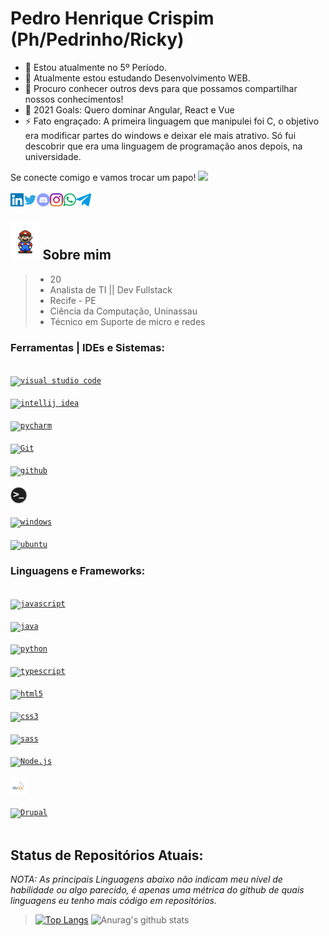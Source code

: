 # Pedro Henrique Crispim (Ph/Pedrinho/Ricky)
- 🔭 Estou atualmente no 5º Período.
- 🌱 Atualmente estou estudando Desenvolvimento WEB.
- 👯 Procuro conhecer outros devs para que possamos compartilhar nossos conhecimentos!
- 🥅 2021 Goals: Quero dominar Angular, React e Vue
- ⚡ Fato engraçado: A primeira linguagem que manipulei foi C, o objetivo era modificar partes do windows e deixar ele mais atrativo. Só fui descobrir que era uma linguagem de programação anos depois, na universidade.

Se conecte comigo e vamos trocar um papo! <img src="https://github.com/blackcater/blackcater/raw/master/images/Hi.gif" height="18" />  <br>
<br>
<a href="https://www.linkedin.com/in/rycky5">
  <img align="left" alt="Pedro Crispim | Linkedin" width="21px" src="https://github.com/rycky5/rycky5/blob/main/assets/linkedin.svg" />
</a>
<a href="https://twitter.com/lost_j3di">
  <img align="left" alt="Pedro Crispim | Twitter" width="21px" src="https://github.com/rycky5/rycky5/blob/main/assets/twitter.svg" />
</a>
<a href="https://discord.gg/D7DStQ7WTm">
  <img align="left" alt="Pedro Crispim | Linkedin" width="21px" src="https://github.com/rycky5/rycky5/blob/main/assets/discord-round.svg" />
</a>
<a href="https://www.instagram.com/lost_j3di">
  <img align="left" alt="Pedro Crispim | Instagram" width="21px" src="https://github.com/rycky5/rycky5/blob/main/assets/instagram.svg" />
</a>
<a href="https://wa.me/55081998063536">
  <img align="left" alt="Pedro Crispim | Whatsapp" height="21px" src="https://github.com/rycky5/rycky5/blob/main/assets/WhatsApp.png" />
</a>
<a href="https://telegram.me/lost_j3di">
  <img align="left" alt="Pedro Crispim | Telegram" height="21px" src="https://github.com/rycky5/rycky5/blob/main/assets/Telegram.png" />
</a>
<br>

## <img src="https://github.com/rycky5/rycky5/blob/main/assets/mario.gif" height="60"/> Sobre mim 

> * 20
> * Analista de TI || Dev Fullstack
> * Recife - PE
> * Ciência da Computação, Uninassau
> * Técnico em Suporte de micro e redes


### Ferramentas | IDEs e Sistemas:

[<code>
<img alt="visual studio code" width="26px" src="https://img.icons8.com/fluent/240/000000/visual-studio-code-2019.png" />
</code>](https://code.visualstudio.com/)
[<code>
<img alt="intellij idea" width="26px" src="https://img.icons8.com/color/240/000000/intellij-idea.png" />
</code>](https://www.jetbrains.com/idea/)
[<code>
<img alt="pycharm" width="26px" src="https://img.icons8.com/color/240/000000/pycharm.png" />
</code>](https://www.jetbrains.com/pycharm/)
[<code>
<img alt="Git" width="26px" src="https://img.icons8.com/color/240/000000/git.png">
</code>](https://git-scm.com/)
[<code>
<img alt="github" width="26px" src="https://img.icons8.com/ios-glyphs/240/000000/github.png">
</code>](https://github.com/)
[<code>
<img alt="terminal" width="26px" src="https://raw.githubusercontent.com/github/explore/80688e429a7d4ef2fca1e82350fe8e3517d3494d/topics/terminal/terminal.png">
</code>](https://docs.microsoft.com/en-us/windows/terminal/)
[<code>
<img alt="windows" width="26px" src="https://img.icons8.com/color/240/000000/windows-10.png">
</code>](https://www.microsoft.com/en-us/windows)
[<code>
<img alt="ubuntu" width="26px" src="https://img.icons8.com/color/96/000000/ubuntu--v1.png">
</code>](https://ubuntu.com/)

  
### Linguagens e Frameworks:
[<code>
<img alt="javascript" width="26px" src="https://img.icons8.com/color/240/000000/javascript.png" />
</code>](https://developer.mozilla.org/en-US/docs/Web/JavaScript)
[<code>
<img alt="java" width="26px" src="https://img.icons8.com/color/240/000000/java-coffee-cup-logo.png">
</code>](https://docs.oracle.com/en/java/)
[<code>
<img alt="python" width="26px" src="https://img.icons8.com/color/240/000000/python.png">
</code>](https://www.python.org/)
[<code>
<img alt="typescript" width="26px" src="https://img.icons8.com/color/240/000000/typescript.png">
</code>](https://www.typescriptlang.org/)
[<code>
<img alt="html5" width="26px" src="https://img.icons8.com/color/240/000000/html-5.png">
</code>](https://developer.mozilla.org/en-US/docs/Web/HTML)
[<code>
<img alt="css3" width="26px" src="https://img.icons8.com/color/240/000000/css3.png">
</code>](https://developer.mozilla.org/en-US/docs/Web/CSS)
[<code>
<img alt="sass" width="26px" src="https://img.icons8.com/color/240/000000/sass.png">
</code>](https://sass-lang.com/)
[<code>
<img alt="Node.js" width="26px" src="https://img.icons8.com/color/240/000000/nodejs.png">
</code>](https://nodejs.org/en/)
[<code>
<img alt="MySQL" width="26px" src="https://raw.githubusercontent.com/github/explore/80688e429a7d4ef2fca1e82350fe8e3517d3494d/topics/mysql/mysql.png">
</code>](https://dev.mysql.com/)
[<code>
<img alt="Drupal" width="26px" src="https://img.icons8.com/color/240/000000/drupal.png">
</code>](https://www.drupal.org/)
<br />



## Status de Repositórios Atuais:
*NOTA: As principais Linguagens abaixo não indicam meu nível de habilidade ou algo parecido, é apenas uma métrica do github de quais linguagens eu tenho mais código em repositórios.*

> [![Top Langs](https://github-readme-stats.vercel.app/api/top-langs/?username=rycky5&theme=vision-friendly-dark)](https://github.com/anuraghazra/github-readme-stats) ![Anurag's github stats](https://github-readme-stats.vercel.app/api?username=rycky5&show_icons=true&theme=chartreuse-dark)


